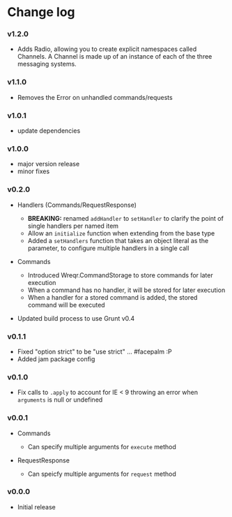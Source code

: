 # Change log
### v1.2.0
  * Adds Radio, allowing you to create explicit namespaces called Channels. A Channel is made up of
   an instance of each of the three messaging systems.

### v1.1.0
  * Removes the Error on unhandled commands/requests

### v1.0.1
  * update dependencies

### v1.0.0
  * major version release
  * minor fixes

### v0.2.0

* Handlers (Commands/RequestResponse)
  * **BREAKING:** renamed `addHandler` to `setHandler` to clarify the point of single handlers per named item
  * Allow an `initialize` function when extending from the base type
  * Added a `setHandlers` function that takes an object literal as the parameter, to configure multiple handlers in a single call

* Commands
  * Introduced Wreqr.CommandStorage to store commands for later execution
  * When a command has no handler, it will be stored for later execution
  * When a handler for a stored command is added, the stored command will be
    executed

* Updated build process to use Grunt v0.4

### v0.1.1

* Fixed "option strict" to be "use strict" ... #facepalm :P
* Added jam package config

### v0.1.0

* Fix calls to `.apply` to account for IE < 9 throwing an error when `arguments` is null or undefined

### v0.0.1

* Commands
  * Can specify multiple arguments for `execute` method

* RequestResponse
  * Can speicfy multiple arguments for `request` method

### v0.0.0

* Initial release
